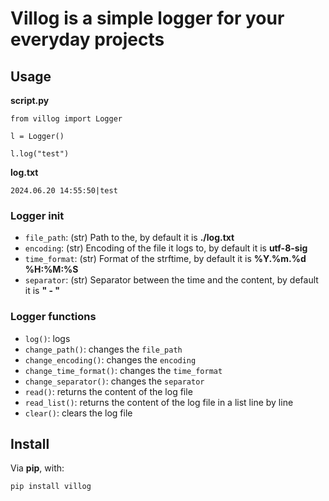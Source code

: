 # Villog is a simple logger for your everyday projects

## Usage
**script.py**
```
from villog import Logger

l = Logger()

l.log("test")
```
**log.txt**
```
2024.06.20 14:55:50|test
```

### Logger __init__
- ```file_path```: (str) Path to the, by default it is **./log.txt**
- ```encoding```: (str) Encoding of the file it logs to, by default it is **utf-8-sig**
- ```time_format```: (str) Format of the strftime, by default it is **%Y.%m.%d %H:%M:%S**
- ```separator```: (str) Separator between the time and the content, by default it is **" - "**

### Logger functions
- ```log()```: logs
- ```change_path()```: changes the ```file_path```
- ```change_encoding()```: changes the ```encoding```
- ```change_time_format()```: changes the ```time_format```
- ```change_separator()```: changes the ```separator```
- ```read()```: returns the content of the log file
- ```read_list()```: returns the content of the log file in a list line by line
- ```clear()```: clears the log file

## Install
Via **pip**, with:
```
pip install villog
```